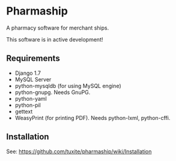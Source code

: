 Pharmaship
==========

A pharmacy software for merchant ships.

This software is in active development!

## Requirements
*   Django 1.7
*   MySQL Server
*   python-mysqldb (for using MySQL engine)
*   python-gnupg. Needs GnuPG.
*   python-yaml
*   python-pil
*   gettext
*   WeasyPrint (for printing PDF). Needs python-lxml, python-cffi.

## Installation
See: https://github.com/tuxite/pharmaship/wiki/Installation


